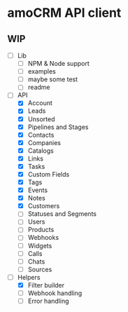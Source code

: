 # amoCRM API client

## WIP

- [ ] Lib
  - [ ] NPM & Node support
  - [ ] examples
  - [ ] maybe some test
  - [ ] readme
- [ ] API
  - [x] Account
  - [x] Leads
  - [x] Unsorted
  - [x] Pipelines and Stages
  - [x] Contacts
  - [x] Companies
  - [x] Catalogs
  - [x] Links
  - [x] Tasks
  - [x] Custom Fields
  - [x] Tags
  - [x] Events
  - [x] Notes
  - [x] Customers
  - [ ] Statuses and Segments
  - [ ] Users
  - [ ] Products
  - [ ] Webhooks
  - [ ] Widgets
  - [ ] Calls
  - [ ] Chats
  - [ ] Sources
- [ ] Helpers
  - [x] Filter builder
  - [ ] Webhook handling
  - [ ] Error handling
